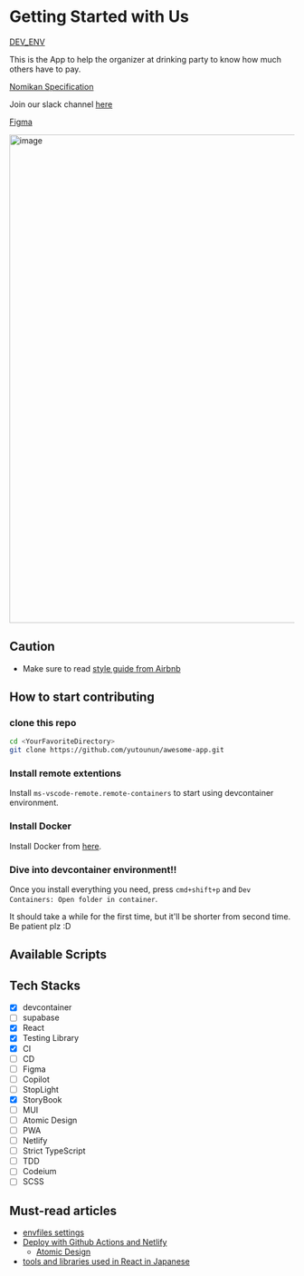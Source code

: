 # Getting Started with Us

[DEV_ENV](https://spectacular-boba-b2aad2.netlify.app/)

This is the App to help the organizer at drinking party to know how much others have to pay.

[Nomikan Specification](https://gifted-airboat-26e.notion.site/NomiKan-4a92bb4555d947ab87c3894f9cef976d)

Join our slack channel [here](https://join.slack.com/t/slack-syd5787/shared_invite/zt-1q7n0mfqr-5BBOTmqxBvYpXVAJHtyW5Q)

[Figma](https://www.figma.com/file/rCcFP28Aws9kDXAZBRyYLp/%E7%84%A1%E9%A1%8C?node-id=0%3A1&t=nuxgWPbvti5CUmYT-1)

<img width="861" alt="image" src="https://user-images.githubusercontent.com/96335290/221718011-83a1ab20-9b64-4a81-938c-760ec78a0d75.png">

## Caution

- Make sure to read [style guide from Airbnb](https://github.com/airbnb/javascript/tree/master/react)

## How to start contributing

### clone this repo

```sh
cd <YourFavoriteDirectory>
git clone https://github.com/yutounun/awesome-app.git
```

### Install remote extentions

Install `ms-vscode-remote.remote-containers` to start using devcontainer environment.

### Install Docker

Install Docker from [here](https://docs.docker.com/desktop/install/mac-install/).

### Dive into devcontainer environment!!

Once you install everything you need, press `cmd+shift+p` and `Dev Containers: Open folder in container`.

It should take a while for the first time, but it'll be shorter from second time. Be patient plz :D

## Available Scripts


## Tech Stacks

- [x] devcontainer
- [ ] supabase
- [x] React
- [x] Testing Library
- [x] CI
- [ ] CD
- [ ] Figma
- [ ] Copilot
- [ ] StopLight
- [x] StoryBook
- [ ] MUI
- [ ] Atomic Design
- [ ] PWA
- [ ] Netlify
- [ ] Strict TypeScript
- [ ] TDD
- [ ] Codeium
- [ ] SCSS

## Must-read articles

- [envfiles settings](https://create-react-app.dev/docs/adding-custom-environment-variables/1)
- [Deploy with Github Actions and Netlify](https://dev.to/dancrtis/ci-cd-pipeline-with-netlify-and-github-actions-bcm)
    - [Atomic Design](https://atomicdesign.bradfrost.com/chapter-2/)
- [tools and libraries used in React in Japanese](SCSShttps://qiita.com/mikan3rd/items/b9ac6125b1f14175677e)
